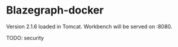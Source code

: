 # Blazegraph-docker

Version 2.1.6 loaded in Tomcat. Workbench will be served on :8080.

TODO: security
